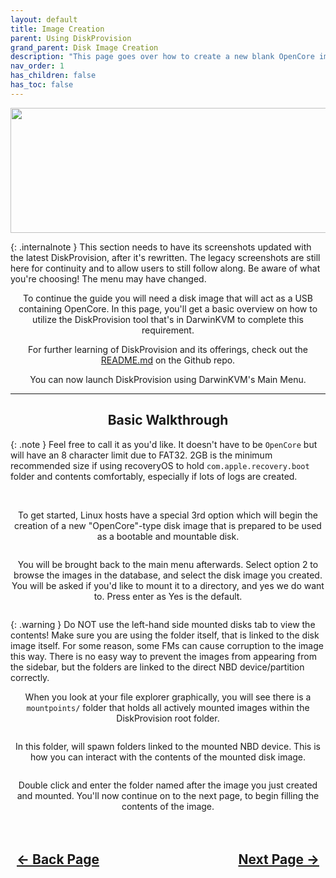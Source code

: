 ```yaml
---
layout: default
title: Image Creation
parent: Using DiskProvision
grand_parent: Disk Image Creation
description: "This page goes over how to create a new blank OpenCore image formatted as FAT32 by DiskProvision."
nav_order: 1
has_children: false
has_toc: false
---
```


<style>
  .navigation-container {
    display: flex;
    justify-content: space-between;
    align-items: center;
    width: 100%;
  }
  
  .nav-button {
    margin: 10px;
  }

</style>

<p align="center">
  <img width="650" height="200" src="../../../../assets/Headers/Header-OC-IMG-Creation.png">
</p>

{: .internalnote }
This section needs to have its screenshots updated with the latest DiskProvision, after it's rewritten. The legacy screenshots are still here for continuity and to allow users to still follow along. Be aware of what you're choosing! The menu may have changed.

<p align="center">To continue the guide you will need a disk image that will act as a USB containing OpenCore. In this page, you'll get a basic overview on how to utilize the DiskProvision tool that's in DarwinKVM to complete this requirement.</p>

<p align="center">For further learning of DiskProvision and its offerings, check out the <a href="https://github.com/royalgraphx/DiskProvision/blob/main/README.md">README.md</a> on the Github repo.</p>

<p align="center">You can now launch DiskProvision using DarwinKVM's Main Menu.</p>

<hr>
<h2 align="center">Basic Walkthrough</h2>

{: .note }
Feel free to call it as you'd like. It doesn't have to be <code>OpenCore</code> but will have an 8 character limit due to FAT32. 2GB is the minimum recommended size if using recoveryOS to hold <code>com.apple.recovery.boot</code> folder and contents comfortably, especially if lots of logs are created.

<br>
<a href="https://raw.githubusercontent.com/royalgraphx/DarwinKVM/main/docs/assets/DiskProvisionMainMenu.png"><img src="../../../../assets/DiskProvision/DiskProvisionMainMenu.png" alt=""></a>

<p align="center">To get started, Linux hosts have a special 3rd option which will begin the creation of a new "OpenCore"-type disk image that is prepared to be used as a bootable and mountable disk.</p>

<a href="https://raw.githubusercontent.com/royalgraphx/DarwinKVM/main/docs/assets/DiskProvisionCreatingOCImage.png"><img src="../../../../assets/DiskProvision/DiskProvisionCreatingOCImage.png" alt=""></a>

<p align="center">You will be brought back to the main menu afterwards. Select option 2 to browse the images in the database, and select the disk image you created. You will be asked if you'd like to mount it to a directory, and yes we do want to. Press enter as Yes is the default.</p>

<a href="https://raw.githubusercontent.com/royalgraphx/DarwinKVM/main/docs/assets/DiskProvisionMountingDiskImage.png"><img src="../../../../assets/DiskProvision/DiskProvisionMountingDiskImage.png" alt=""></a>

{: .warning }
Do NOT use the left-hand side mounted disks tab to view the contents! Make sure you are using the folder itself, that is linked to the disk image itself. For some reason, some FMs can cause corruption to the image this way. There is no easy way to prevent the images from appearing from the sidebar, but the folders are linked to the direct NBD device/partition correctly.

<p align="center">When you look at your file explorer graphically, you will see there is a <code>mountpoints/</code> folder that holds all actively mounted images within the DiskProvision root folder.</p>

<a href="https://raw.githubusercontent.com/royalgraphx/DarwinKVM/main/docs/assets/DiskProvisionMountPointsDirectory.png"><img src="../../../../assets/DiskProvision/DiskProvisionMountPointsDirectory.png" alt=""></a>

<p align="center">In this folder, will spawn folders linked to the mounted NBD device. This is how you can interact with the contents of the mounted disk image.</p>

<a href="https://raw.githubusercontent.com/royalgraphx/DarwinKVM/main/docs/assets/DiskProvisionPostImageMount.png"><img src="../../../../assets/DiskProvision/DiskProvisionOpenCoreMounted.png" alt=""></a>

<p align="center">Double click and enter the folder named after the image you just created and mounted. You'll now continue on to the next page, to begin filling the contents of the image.</p>

<h2 align="center">
  <br>
  <div class="navigation-container">
    <a class="nav-button" href="../index">&larr; Back Page</a>
    <a class="nav-button" href="../../../03-ImageContents/index">Next Page &rarr;</a>
  </div>
  <br>
</h2>
